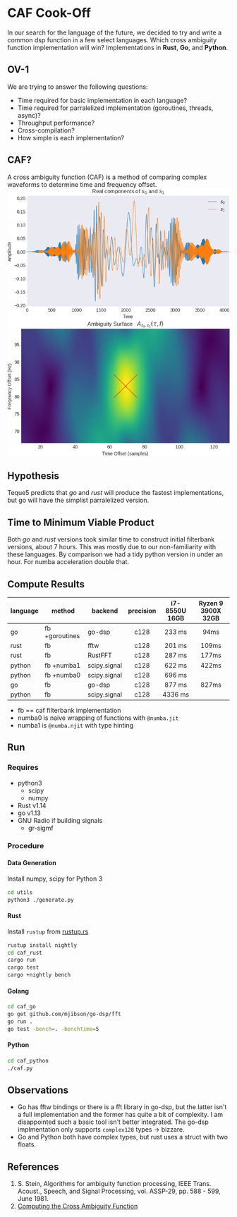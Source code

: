 # CAF Cook-Off
In our search for the language of the future, we decided to try and write a common dsp function in a few select languages. Which cross ambiguity function implementation will win? Implementations in **Rust**, **Go**, and **Python**.

## OV-1
We are trying to answer the following questions:
* Time required for basic implementation in each language?
* Time required for parralelized implementation (goroutines, threads, async)?
* Throughput performance?
* Cross-compilation?
* How simple is each implementation?

## CAF?
A cross ambiguity function (CAF) is a method of comparing complex waveforms to determine time and frequency offset.
![Signals Under Test](/docs/s0s1-time.png)
![CAF Surface](/docs/s0s1-caf.png)

## Hypothesis
Teque5 predicts that *go* and *rust* will produce the fastest implementations, but go will have the simplist parralelized version.

## Time to Minimum Viable Product
Both *go* and *rust* versions took similar time to construct initial filterbank versions, about 7 hours. This was mostly due to our non-familiarity with these languages. By comparison we had a tidy python version in under an hour. For numba acceleration double that.

## Compute Results
| language | method         | backend      | precision | i7-8550U 16GB | Ryzen 9 3900X 32GB |
|----------|----------------|--------------|:---------:|:-------------:|:------------------:|
| go       | fb +goroutines | go-dsp       |    c128   |     233 ms    |         94ms       |
| rust     | fb             | fftw         |    c128   |     201 ms    |        109ms       |
| rust     | fb             | RustFFT      |    c128   |     287 ms    |        177ms       |
| python   | fb +numba1     | scipy.signal |    c128   |     622 ms    |        422ms       |
| python   | fb +numba0     | scipy.signal |    c128   |     696 ms    |                    |
| go       | fb             | go-dsp       |    c128   |     877 ms    |        827ms       |
| python   | fb             | scipy.signal |    c128   |    4336 ms    |                    |

* fb == caf filterbank implementation
* numba0 is naive wrapping of functions with `@numba.jit`
* numba1 is `@numba.njit` with type hinting

## Run
### Requires
* python3
    * scipy
    * numpy
* Rust v1.14
* go v1.13
* GNU Radio if building signals
    * gr-sigmf

### Procedure
#### Data Generation
Install numpy, scipy for Python 3
```bash
cd utils
python3 ./generate.py
```
#### Rust
Install `rustup` from [rustup.rs](https://rustup.rs/)
```bash
rustup install nightly
cd caf_rust
cargo run
cargo test
cargo +nightly bench
```
#### Golang
```bash
cd caf_go
go get github.com/mjibson/go-dsp/fft
go run .
go test -bench=. -benchtime=5
```
#### Python
```bash
cd caf_python
./caf.py
```

## Observations
* Go has fftw bindings or there is a fft library in go-dsp, but the latter isn't a full implementation and the former has quite a bit of complexity. I am disappointed such a basic tool isn't better integrated. The go-dsp implmentation only supports `complex128` types -> bizzare.
* Go and Python both have complex types, but rust uses a struct with two floats.

## References
1) S. Stein, Algorithms for ambiguity function processing,  IEEE Trans. Acoust., Speech, and Signal Processing, vol. ASSP-29, pp. 588 - 599, June 1981.
2) [Computing the Cross Ambiguity Function](http://ws.binghamton.edu/fowler/Fowler%20Personal%20Page/Publications_files/MS_Thesis_Chris_Yatrakis.pdf)
